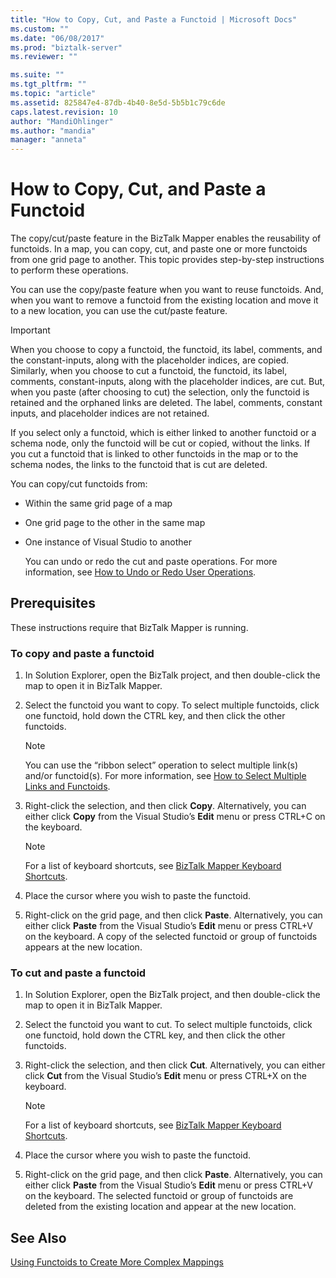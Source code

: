 ```yaml
---
title: "How to Copy, Cut, and Paste a Functoid | Microsoft Docs"
ms.custom: ""
ms.date: "06/08/2017"
ms.prod: "biztalk-server"
ms.reviewer: ""

ms.suite: ""
ms.tgt_pltfrm: ""
ms.topic: "article"
ms.assetid: 825847e4-87db-4b40-8e5d-5b5b1c79c6de
caps.latest.revision: 10
author: "MandiOhlinger"
ms.author: "mandia"
manager: "anneta"
---
```

# How to Copy, Cut, and Paste a Functoid
The copy/cut/paste feature in the BizTalk Mapper enables the reusability of functoids. In a map, you can copy, cut, and paste one or more functoids from one grid page to another. This topic provides step-by-step instructions to perform these operations.  
  
 You can use the copy/paste feature when you want to reuse functoids. And, when you want to remove a functoid from the existing location and move it to a new location, you can use the cut/paste feature.  
  
> [!IMPORTANT]
>  When you choose to copy a functoid, the functoid, its label, comments, and the constant-inputs, along with the placeholder indices, are copied. Similarly, when you choose to cut a functoid, the functoid, its label, comments, constant-inputs, along with the placeholder indices, are cut. But, when you paste (after choosing to cut) the selection, only the functoid is retained and the orphaned links are deleted. The label, comments, constant inputs, and placeholder indices are not retained.  
  
 If you select only a functoid, which is either linked to another functoid or a schema node, only the functoid will be cut or copied, without the links. If you cut a functoid that is linked to other functoids in the map or to the schema nodes, the links to the functoid that is cut are deleted.  
  
 You can copy/cut functoids from:  
  
- Within the same grid page of a map  
  
- One grid page to the other in the same map  
  
- One instance of Visual Studio to another  
  
  You can undo or redo the cut and paste operations. For more information, see [How to Undo or Redo User Operations](../core/how-to-undo-or-redo-user-operations.md).  
  
## Prerequisites  
 These instructions require that BizTalk Mapper is running.  
  
### To copy and paste a functoid  
  
1.  In Solution Explorer, open the BizTalk project, and then double-click the map to open it in BizTalk Mapper.  
  
2.  Select the functoid you want to copy. To select multiple functoids, click one functoid, hold down the CTRL key, and then click the other functoids.  
  
    > [!NOTE]
    >  You can use the “ribbon select” operation to select multiple link(s) and/or functoid(s). For more information, see [How to Select Multiple Links and Functoids](../core/how-to-select-multiple-links-and-functoids.md).  
  
3.  Right-click the selection, and then click **Copy**. Alternatively, you can either click **Copy** from the Visual Studio’s **Edit** menu or press CTRL+C on the keyboard.  
  
    > [!NOTE]
    >  For a list of keyboard shortcuts, see [BizTalk Mapper Keyboard Shortcuts](../core/biztalk-mapper-keyboard-shortcuts.md).  
  
4.  Place the cursor where you wish to paste the functoid.  
  
5.  Right-click on the grid page, and then click **Paste**. Alternatively, you can either click **Paste** from the Visual Studio’s **Edit** menu or press CTRL+V on the keyboard. A copy of the selected functoid or group of functoids appears at the new location.  
  
### To cut and paste a functoid  
  
1.  In Solution Explorer, open the BizTalk project, and then double-click the map to open it in BizTalk Mapper.  
  
2.  Select the functoid you want to cut. To select multiple functoids, click one functoid, hold down the CTRL key, and then click the other functoids.  
  
3.  Right-click the selection, and then click **Cut**. Alternatively, you can either click **Cut** from the Visual Studio’s **Edit** menu or press CTRL+X on the keyboard.  
  
    > [!NOTE]
    >  For a list of keyboard shortcuts, see [BizTalk Mapper Keyboard Shortcuts](../core/biztalk-mapper-keyboard-shortcuts.md).  
  
4.  Place the cursor where you wish to paste the functoid.  
  
5.  Right-click on the grid page, and then click **Paste**. Alternatively, you can either click **Paste** from the Visual Studio’s **Edit** menu or press CTRL+V on the keyboard. The selected functoid or group of functoids are deleted from the existing location and appear at the new location.  
  
## See Also  
 [Using Functoids to Create More Complex Mappings](../core/using-functoids-to-create-more-complex-mappings.md)